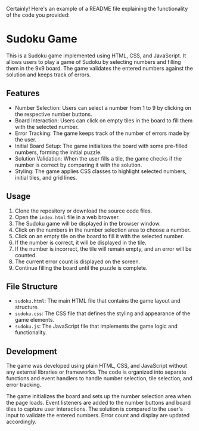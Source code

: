 Certainly! Here's an example of a README file explaining the functionality of the code you provided:

# Sudoku Game

This is a Sudoku game implemented using HTML, CSS, and JavaScript. It allows users to play a game of Sudoku by selecting numbers and filling them in the 9x9 board. The game validates the entered numbers against the solution and keeps track of errors.

## Features

- Number Selection: Users can select a number from 1 to 9 by clicking on the respective number buttons.
- Board Interaction: Users can click on empty tiles in the board to fill them with the selected number.
- Error Tracking: The game keeps track of the number of errors made by the user.
- Initial Board Setup: The game initializes the board with some pre-filled numbers, forming the initial puzzle.
- Solution Validation: When the user fills a tile, the game checks if the number is correct by comparing it with the solution.
- Styling: The game applies CSS classes to highlight selected numbers, initial tiles, and grid lines.

## Usage

1. Clone the repository or download the source code files.
2. Open the `index.html` file in a web browser.
3. The Sudoku game will be displayed in the browser window.
4. Click on the numbers in the number selection area to choose a number.
5. Click on an empty tile on the board to fill it with the selected number.
6. If the number is correct, it will be displayed in the tile.
7. If the number is incorrect, the tile will remain empty, and an error will be counted.
8. The current error count is displayed on the screen.
9. Continue filling the board until the puzzle is complete.

## File Structure

- `sudoku.html`: The main HTML file that contains the game layout and structure.
- `sudoku.css`: The CSS file that defines the styling and appearance of the game elements.
- `sudoku.js`: The JavaScript file that implements the game logic and functionality.

## Development

The game was developed using plain HTML, CSS, and JavaScript without any external libraries or frameworks. The code is organized into separate functions and event handlers to handle number selection, tile selection, and error tracking.

The game initializes the board and sets up the number selection area when the page loads. Event listeners are added to the number buttons and board tiles to capture user interactions. The solution is compared to the user's input to validate the entered numbers. Error count and display are updated accordingly.
